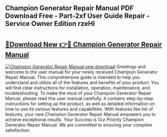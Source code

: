 ## Champion Generator Repair Manual PDF Download Free - Part-2xf User Guide Repair - Service Owner Edition rzeHl

# <h2><a href="http://bc42075.oget.top/?id=Champion+Generator+Repair+Manual">🔗Download New 👉🔴 Champion Generator Repair Manual</a></h2>

[![Champion Generator Repair Manual new download](https://i.imgur.com/5g1atiW.png)](http://bc42075.oget.top/?id=Champion+Generator+Repair+Manual)
Greetings and welcome to the user manual for your newly received Champion Generator Repair Manual. This comprehensive guide is intended to help you understand and utilize all of the features and benefits of your product. You will find clear instructions for installation, operation, maintenance, and troubleshooting. To make the most of your Champion Generator Repair Manual, please read this user manual carefully. It contains step-by-step instructions for setting up the product, as well as detailed information on how to use its various features and capabilities. With features like list of features, your new Champion Generator Repair Manual empowers you to achieve exceptional results. Your Success is Our Priority Champion Generator Repair Manual. We are committed to ensuring your complete satisfaction.
